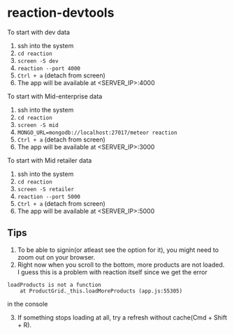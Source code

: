 # reaction-devtools
To start with dev data
1. ssh into the system
2. `cd reaction`
3. `screen -S dev`
4. `reaction --port 4000`
5. `Ctrl + a` (detach from screen)
6. The app will be available at <SERVER_IP>:4000

To start with Mid-enterprise data
1. ssh into the system
2. `cd reaction`
3. `screen -S mid`
4. `MONGO_URL=mongodb://localhost:27017/meteor reaction`
5. `Ctrl + a` (detach from screen)
6. The app will be available at <SERVER_IP>:3000

To start with Mid retailer data
1. ssh into the system
2. `cd reaction`
3. `screen -S retailer`
4. `reaction --port 5000`
5. `Ctrl + a` (detach from screen)
6. The app will be available at <SERVER_IP>:5000


## Tips
1. To be able to signin(or atleast see the option for it), you might need to zoom out on your browser.
2. Right now when you scroll to the bottom, more products are not loaded. I guess this is a problem with reaction itself since we get the error
```
loadProducts is not a function
    at ProductGrid._this.loadMoreProducts (app.js:55305)
``` 
in the console

3. If something stops loading at all, try a refresh without cache(Cmd + Shift + R).
